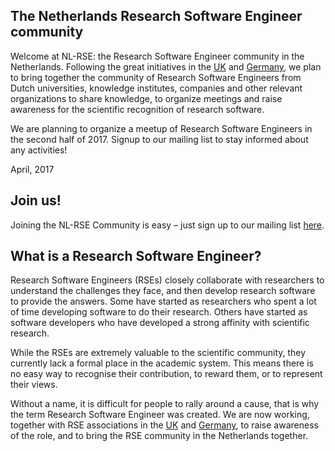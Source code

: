 ## The Netherlands Research Software Engineer community

Welcome at NL-RSE: the Research Software Engineer community in the 
Netherlands. Following the great initiatives in the 
[UK](http://rse.ac.uk/) and [Germany](http://www.de-rse.org/de), 
we plan to bring together the community of Research Software 
Engineers from Dutch universities, knowledge institutes, companies 
and other relevant organizations to share knowledge, to organize 
meetings and raise awareness for the scientific recognition of 
research software.

We are planning to organize a meetup of Research Software Engineers in the second half of 2017. Signup to our mailing list to stay informed about any activities!

April, 2017


## Join us!

Joining the NL-RSE Community is easy – just sign up to our mailing list [here](https://lists.nl-rse.org/mailman/listinfo/everyone).


## What is a Research Software Engineer?

Research Software Engineers (RSEs) closely collaborate with researchers
to understand the challenges they face, and then develop research
software to provide the answers. Some have started as researchers who
spent a lot of time developing software to do their research. Others
have started as software developers who have developed a strong affinity
with scientific research.

While the RSEs are extremely valuable to the scientific community, they
currently lack a formal place in the academic system. This means
there is no easy way to recognise their contribution, to reward
them, or to represent their views.

Without a name, it is difficult for people to rally around a
cause, that is why the term Research Software Engineer was
created. We are now working, together with RSE associations in the
[UK](http://rse.ac.uk/) and [Germany](http://www.de-rse.org/de),
to raise awareness of the role, and to bring the
RSE community in the Netherlands together.

